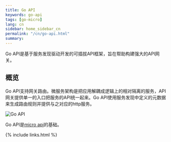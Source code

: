 ```yaml
---
title: Go API
keywords: go-api
tags: [go-micro]
lang: cn
sidebar: home_sidebar_cn
permalink: "/cn/go-api.html"
summary: 
---
```


Go API是基于服务发现驱动开发的可插拔API框架，旨在帮助构建强大的API网关。

## 概览

Go API支持网关路由。微服务架构是把应用解耦成逻辑上的相对隔离的服务，API网关提供单一的入口把服务的API统一起来。Go API使用服务发现中定义的元数据来生成路由规则并提供与之对应的http服务。

<img src="https://micro.mu/docs/images/go-api.png?v=1" alt="Go API" />

Go API是[micro api](https://micro.mu/docs/cn/api.html)的基础。

{% include links.html %}
